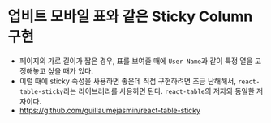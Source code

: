 # 업비트 모바일 표와 같은 Sticky Column 구현
* 페이지의 가로 길이가 짧은 경우, 표를 보여줄 때에 `User Name`과 같이 특정 열을 고정해놓고 싶을 때가 있다.
* 이럴 때에 sticky 속성을 사용하면 좋은데 직접 구현하려면 조금 난해해서, `react-table-sticky`라는 라이브러리를 사용하면 된다. `react-table`의 저자와 동일한 저자이다.
* https://github.com/guillaumejasmin/react-table-sticky